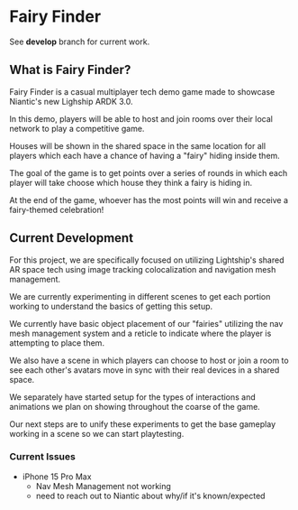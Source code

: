 # Fairy Finder

See **develop** branch for current work.

## What is Fairy Finder?
Fairy Finder is a casual multiplayer tech demo game made to showcase Niantic's new Lighship ARDK 3.0.

In this demo, players will be able to host and join rooms over their local network to play a competitive game.

Houses will be shown in the shared space in the same location for all players which each have a chance of having a "fairy" hiding inside them.

The goal of the game is to get points over a series of rounds in which each player will take choose which house they think a fairy is hiding in.

At the end of the game, whoever has the most points will win and receive a fairy-themed celebration! 

## Current Development

For this project, we are specifically focused on utilizing Lightship's shared AR space tech using image tracking colocalization and navigation mesh management.

We are currently experimenting in different scenes to get each portion working to understand the basics of getting this setup.

We currently have basic object placement of our "fairies" utilizing the nav mesh management system and a reticle to indicate where the player is attempting to place them.

We also have a scene in which players can choose to host or join a room to see each other's avatars move in sync with their real devices in a shared space.

We separately have started setup for the types of interactions and animations we plan on showing throughout the coarse of the game.

Our next steps are to unify these experiments to get the base gameplay working in a scene so we can start playtesting.


### Current Issues
- iPhone 15 Pro Max
	- Nav Mesh Management not working
	- need to reach out to Niantic about why/if it's known/expected